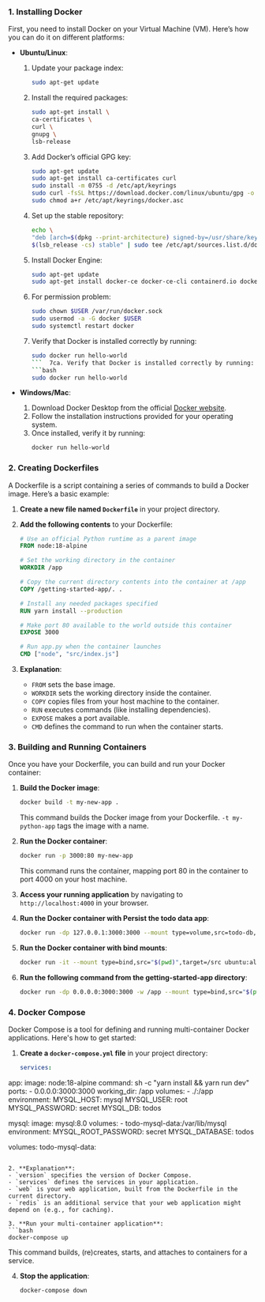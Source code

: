 ### 1. Installing Docker
First, you need to install Docker on your Virtual Machine (VM). Here’s how you can do it on different platforms:

- **Ubuntu/Linux**:
  1. Update your package index:
     ```bash
     sudo apt-get update
     ```
  2. Install the required packages:
     ```bash
     sudo apt-get install \
     ca-certificates \
     curl \
     gnupg \
     lsb-release
     ```
  3. Add Docker’s official GPG key:
     ```bash
     sudo apt-get update
     sudo apt-get install ca-certificates curl
     sudo install -m 0755 -d /etc/apt/keyrings
     sudo curl -fsSL https://download.docker.com/linux/ubuntu/gpg -o /etc/apt/keyrings/docker.asc
     sudo chmod a+r /etc/apt/keyrings/docker.asc
     ```
  4. Set up the stable repository:
     ```bash
     echo \
     "deb [arch=$(dpkg --print-architecture) signed-by=/usr/share/keyrings/docker-archive-keyring.gpg] https://download.docker.com/linux/ubuntu \
     $(lsb_release -cs) stable" | sudo tee /etc/apt/sources.list.d/docker.list > /dev/null
     ```
  5. Install Docker Engine:
     ```bash
     sudo apt-get update
     sudo apt-get install docker-ce docker-ce-cli containerd.io docker-buildx-plugin docker-compose-plugin
     ```
  6. For permission problem:
     ```bash
     sudo chown $USER /var/run/docker.sock
     sudo usermod -a -G docker $USER
     sudo systemctl restart docker
     ```
  7. Verify that Docker is installed correctly by running:
     ```bash
     sudo docker run hello-world
     ```  7ca. Verify that Docker is installed correctly by running:
     ```bash
     sudo docker run hello-world
     ```

- **Windows/Mac**:
  1. Download Docker Desktop from the official [Docker website](https://www.docker.com/products/docker-desktop).
  2. Follow the installation instructions provided for your operating system.
  3. Once installed, verify it by running:
     ```bash
     docker run hello-world
     ```

### 2. Creating Dockerfiles
A Dockerfile is a script containing a series of commands to build a Docker image. Here’s a basic example:

1. **Create a new file named `Dockerfile`** in your project directory.
2. **Add the following contents** to your Dockerfile:

   ```dockerfile
   # Use an official Python runtime as a parent image
   FROM node:18-alpine

   # Set the working directory in the container
   WORKDIR /app

   # Copy the current directory contents into the container at /app
   COPY /getting-started-app/. .

   # Install any needed packages specified
   RUN yarn install --production

   # Make port 80 available to the world outside this container
   EXPOSE 3000

   # Run app.py when the container launches
   CMD ["node", "src/index.js"]
   ```

3. **Explanation**:
   - `FROM` sets the base image.
   - `WORKDIR` sets the working directory inside the container.
   - `COPY` copies files from your host machine to the container.
   - `RUN` executes commands (like installing dependencies).
   - `EXPOSE` makes a port available.
   - `CMD` defines the command to run when the container starts.

### 3. Building and Running Containers
Once you have your Dockerfile, you can build and run your Docker container:

1. **Build the Docker image**:
   ```bash
   docker build -t my-new-app .
   ```
   This command builds the Docker image from your Dockerfile. `-t my-python-app` tags the image with a name.

2. **Run the Docker container**:
   ```bash
   docker run -p 3000:80 my-new-app
   ```
   This command runs the container, mapping port 80 in the container to port 4000 on your host machine.

3. **Access your running application** by navigating to `http://localhost:4000` in your browser.

4. **Run the Docker container with Persist the todo data app**:
   ```bash
   docker run -dp 127.0.0.1:3000:3000 --mount type=volume,src=todo-db,target=/etc/todos getting-started
   ```
5. **Run the Docker container with bind mounts**:
   ```bash
   docker run -it --mount type=bind,src="$(pwd)",target=/src ubuntu:alpine bash
   ```
6. **Run the following command from the getting-started-app directory**:
   ```bash
   docker run -dp 0.0.0.0:3000:3000 -w /app --mount type=bind,src="$(pwd)",target=/app  node:18-alpine sh -c "yarn install && yarn run dev"
   ```
### 4. Docker Compose
Docker Compose is a tool for defining and running multi-container Docker applications. Here's how to get started:

1. **Create a `docker-compose.yml` file** in your project directory:

   ```yaml
   services:
  app:
    image: node:18-alpine
    command: sh -c "yarn install && yarn run dev"
    ports:
      - 0.0.0.0:3000:3000
    working_dir: /app
    volumes:
      - ./:/app
    environment:
      MYSQL_HOST: mysql
      MYSQL_USER: root
      MYSQL_PASSWORD: secret
      MYSQL_DB: todos

  mysql:
    image: mysql:8.0
    volumes:
      - todo-mysql-data:/var/lib/mysql
    environment:
      MYSQL_ROOT_PASSWORD: secret
      MYSQL_DATABASE: todos

volumes:
  todo-mysql-data:
   ```

2. **Explanation**:
   - `version` specifies the version of Docker Compose.
   - `services` defines the services in your application.
   - `web` is your web application, built from the Dockerfile in the current directory.
   - `redis` is an additional service that your web application might depend on (e.g., for caching).

3. **Run your multi-container application**:
   ```bash
   docker-compose up
   ```
   This command builds, (re)creates, starts, and attaches to containers for a service.

4. **Stop the application**:
   ```bash
   docker-compose down
   ```
